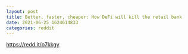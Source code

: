 ```yaml
--- 
layout: post 
title: Better, faster, cheaper: How DeFi will kill the retail bank 
date: 2021-06-25 1624614833 
categories: reddit 
--- 
```

https://redd.it/o7kkgy